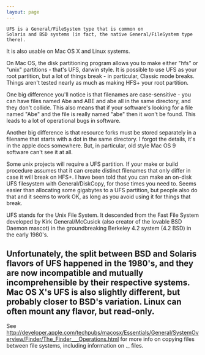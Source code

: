 ```yaml
---
layout: page
---
```




	UFS is a General/FileSystem type that is common on
	Solaris and BSD systems (in fact, the native General/FileSystem type there).
It is also usable on Mac OS X and Linux systems.
	

On Mac OS, the disk partitioning program allows you to make either "hfs" or "unix" partitions -
that's UFS, darwin style.
It is possible to use UFS as your root partition, but a lot of things break - in particular,
Classic mode breaks.
Things aren't tested nearly as much as making HFS+ your root partition.

One big difference you'll notice is that filenames are case-sensitive -
you can have files named Abe and ABE and abe all in the same directory,
and they don't collide.
This also means that if your software's looking for a file named "Abe" and the file is really
named "abe" then it won't be found.
This leads to a lot of operational bugs in software.

Another big difference is that resource forks must be stored separately in a filename
that starts with a dot in the same directory.  I forgot the details, it's in the apple docs somewhere.
But, in particular, old style Mac OS 9 software can't see it at all.

Some unix projects will require a UFS partition.  If your make or build procedure
assumes that it can create distinct filenames that only differ in case it will break on HFS+.  I have been told that you can make an on-disk UFS filesystem
with General/DiskCopy, for those times you need to.
Seems easier than allocating some gigabytes to a UFS partition, but people also do
that and it seems to work OK, as long as you avoid using it for things that break.


UFS stands for the Unix File System.  It descended from the Fast File System developed
	by Kirk General/McCusick (also creator of the lovable BSD Daemon mascot) in the groundbreaking Berkeley 4.2 system (4.2 BSD) in the early 1980's.

Unfortunately, the split between BSD and Solaris flavors of UFS happened in the
	1980's, and they are now incompatible and mutually incomprehensible by their respective
	systems.  Mac OS X's UFS is also slightly different, but probably closer to BSD's
	variation.  Linux can often mount any flavor, but read-only.
----

See http://developer.apple.com/techpubs/macosx/Essentials/General/SystemOverview/Finder/The_Finder___Operations.html
for more info on copying files between file systems, including information on ._ files.